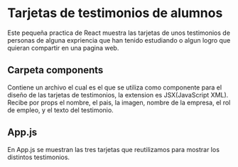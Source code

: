 # Tarjetas de testimonios de alumnos

Este pequeña practica de React muestra las tarjetas de unos testimonios de personas de alguna expriencia que han tenido estudiando o algun logro que quieran compartir en una pagina web.

## Carpeta components

Contiene un archivo el cual es el que se utiliza como componente para el diseño de las tarjetas de testimonios, la extension es JSX(JavaScript XML).
Recibe por props el nombre, el pais, la imagen, nombre de la empresa, el rol de empleo, y el texto del testimonio.

## App.js 

En App.js se muestran las tres tarjetas que reutilizamos para mostrar los distintos testimonios.


